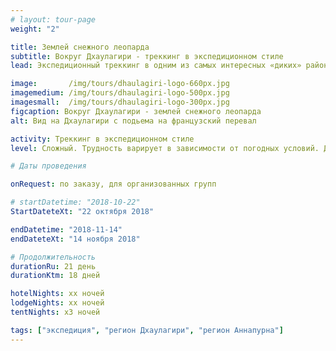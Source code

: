 ```yaml
---
# layout: tour-page
weight: "2"

title: Землей снежного леопарда
subtitle: Вокруг Дхаулагири - треккинг в экспедиционном стиле
lead: Экспедиционный треккинг в одним из самых интересных «диких» районов Непала. Разнообразный и требовательный маршрут понравится подготовленным участникам.

image:       /img/tours/dhaulagiri-logo-660px.jpg
imagemedium: /img/tours/dhaulagiri-logo-500px.jpg
imagesmall:  /img/tours/dhaulagiri-logo-300px.jpg
figcaption: Вокруг Дхаулагири - землей снежного леопарда
alt: Вид на Дхаулагири с подьема на французский перевал

activity: Треккинг в экспедиционном стиле
level: Cложный. Трудность варирует в зависимости от погодных условий. Доступно физически здоровым людям, в хорошей физической форме. Специальной подготовки не требуется, но предыдущий опыт горных походов полезен.

# Даты проведения

onRequest: по заказу, для организованных групп

# startDatetime: "2018-10-22"
StartDateteXt: "22 октября 2018"

endDatetime: "2018-11-14"
endDateteXt: "14 ноября 2018"

# Продолжительность
durationRu: 21 день
durationKtm: 18 дней

hotelNights: xx ночей
lodgeNights: xx ночей
tentNights: x3 ночей

tags: ["экспедиция", "регион Дхаулагири", "регион Аннапурна"]
---
```


